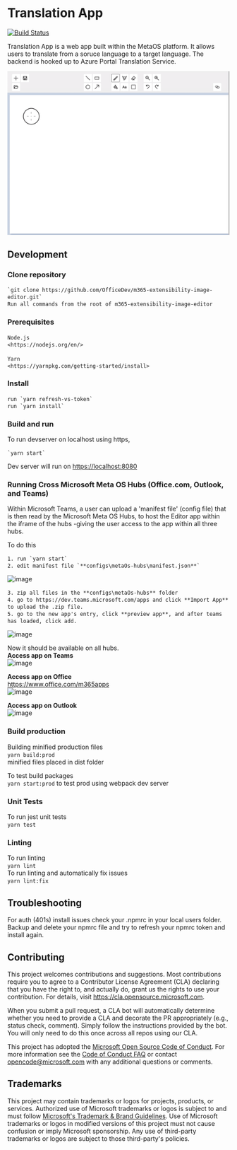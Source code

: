 # Translation App

[![Build Status](https://office.visualstudio.com/OC/_apis/build/status/m365-extensibility-image-editor%20PR?branchName=main-internal)](https://office.visualstudio.com/OC/_build/latest?definitionId=18179&branchName=main-internal)

Translation App is a web app built within the MetaOS platform. It allows users to translate from a soruce language to a target language. The backend is hooked up to Azure Portal Translation Service. 

![Alt Text](./demo.gif)

## Development

### Clone repository

    `git clone https://github.com/OfficeDev/m365-extensibility-image-editor.git`
    Run all commands from the root of m365-extensibility-image-editor

### Prerequisites

    Node.js
    <https://nodejs.org/en/>

    Yarn
    <https://yarnpkg.com/getting-started/install>

### Install

    run `yarn refresh-vs-token`
    run `yarn install`

### Build and run

To run devserver on localhost using https,

    `yarn start`

Dev server will run on <https://localhost:8080>

### Running Cross Microsoft Meta OS Hubs (Office.com, Outlook, and Teams)

Within Microsoft Teams, a user can upload a 'manifest file' (config file) that is then read by the Microsoft Meta OS Hubs, to host the Editor app within the iframe of the hubs -giving the user access to the app within all three hubs.

To do this

    1. run `yarn start`
    2. edit manifest file `**configs\metaOs-hubs\manifest.json**`

![image](https://user-images.githubusercontent.com/16567053/156258167-5883a192-44b4-49c1-b8aa-2a21e46e949a.png)

    3. zip all files in the **configs\metaOs-hubs** folder
    4. go to https://dev.teams.microsoft.com/apps and click **Import App** to upload the .zip file.
    5. go to the new app's entry, click **preview app**, and after teams has loaded, click add.

![image](https://user-images.githubusercontent.com/16567053/156258932-df36b263-f7e9-4d45-84c1-0698da9c32ee.png)

Now it should be available on all hubs.  
**Access app on Teams**  
![image](https://user-images.githubusercontent.com/16567053/156259447-76d99f85-d434-4c14-b898-7371e1d5f794.png)

**Access app on Office**  
https://www.office.com/m365apps  
![image](https://user-images.githubusercontent.com/16567053/156259558-11decda3-d32e-4a7c-8f97-be62e520cf8d.png)

**Access app on Outlook**  
![image](https://user-images.githubusercontent.com/16567053/156259674-753be416-f213-4ab9-aa95-8d672efc32e4.png)

### Build production

Building minified production files  
`yarn build:prod`  
minified files placed in dist folder

To test build packages  
`yarn start:prod` to test prod using webpack dev server

### Unit Tests

To run jest unit tests  
`yarn test`

### Linting

To run linting  
`yarn lint`  
To run linting and automatically fix issues  
`yarn lint:fix`

## Troubleshooting

For auth (401s) install issues check your .npmrc in your local users folder. Backup and delete
your npmrc file and try to refresh your npmrc token and install again.

## Contributing

This project welcomes contributions and suggestions. Most contributions require you to agree to a
Contributor License Agreement (CLA) declaring that you have the right to, and actually do, grant us
the rights to use your contribution. For details, visit <https://cla.opensource.microsoft.com>.

When you submit a pull request, a CLA bot will automatically determine whether you need to provide
a CLA and decorate the PR appropriately (e.g., status check, comment). Simply follow the instructions
provided by the bot. You will only need to do this once across all repos using our CLA.

This project has adopted the [Microsoft Open Source Code of Conduct](https://opensource.microsoft.com/codeofconduct/).
For more information see the [Code of Conduct FAQ](https://opensource.microsoft.com/codeofconduct/faq/) or
contact [opencode@microsoft.com](mailto:opencode@microsoft.com) with any additional questions or comments.

## Trademarks

This project may contain trademarks or logos for projects, products, or services. Authorized use of Microsoft
trademarks or logos is subject to and must follow
[Microsoft's Trademark & Brand Guidelines](https://www.microsoft.com/en-us/legal/intellectualproperty/trademarks/usage/general).
Use of Microsoft trademarks or logos in modified versions of this project must not cause confusion or imply Microsoft sponsorship.
Any use of third-party trademarks or logos are subject to those third-party's policies.
